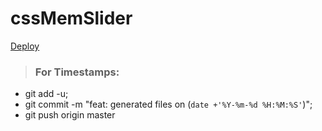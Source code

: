 # cssMemSlider

[Deploy](https://mrdoker1.github.io/cssMemSlider/cssMemSlider)

> ### For Timestamps:
- git add -u;
- git commit -m "feat: generated files on (`date +'%Y-%m-%d %H:%M:%S'`)";
- git push origin master
